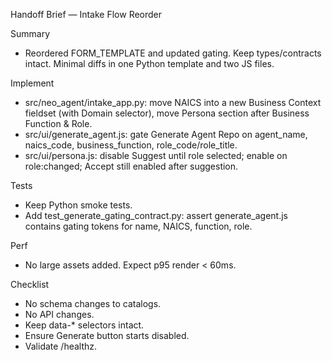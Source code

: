 Handoff Brief — Intake Flow Reorder

Summary
- Reordered FORM_TEMPLATE and updated gating. Keep types/contracts intact. Minimal diffs in one Python template and two JS files.

Implement
- src/neo_agent/intake_app.py: move NAICS into a new Business Context fieldset (with Domain selector), move Persona section after Business Function & Role.
- src/ui/generate_agent.js: gate Generate Agent Repo on agent_name, naics_code, business_function, role_code/role_title.
- src/ui/persona.js: disable Suggest until role selected; enable on role:changed; Accept still enabled after suggestion.

Tests
- Keep Python smoke tests.
- Add test_generate_gating_contract.py: assert generate_agent.js contains gating tokens for name, NAICS, function, role.

Perf
- No large assets added. Expect p95 render < 60ms.

Checklist
- No schema changes to catalogs.
- No API changes.
- Keep data-* selectors intact.
- Ensure Generate button starts disabled.
- Validate /healthz.

